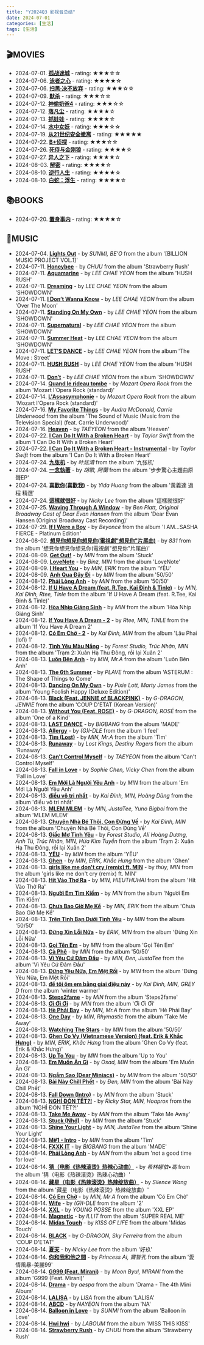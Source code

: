 ```yaml
---
title: "Y2024Q3 影视音总结"
date: 2024-07-01
categories: [生活]
tags: [生活]
---
```


## 🎬MOVIES
- 2024-07-01. [**孤战迷城**](http://movie.douban.com/subject/35558694/) - rating: ★★★☆☆
- 2024-07-06. [**泳者之心**](http://movie.douban.com/subject/26656728/) - rating: ★★★★☆
- 2024-07-06. [**扫黑·决不放弃**](http://movie.douban.com/subject/35280899/) - rating: ★★★☆☆
- 2024-07-09. [**默杀**](http://movie.douban.com/subject/36877322/) - rating: ★★★☆☆
- 2024-07-12. [**神偷奶爸4**](http://movie.douban.com/subject/30170847/) - rating: ★★★☆☆
- 2024-07-12. [**落凡尘**](http://movie.douban.com/subject/36624248/) - rating: ★★★★☆
- 2024-07-13. [**抓娃娃**](http://movie.douban.com/subject/36653918/) - rating: ★★★★☆
- 2024-07-14. [**水中女妖**](http://movie.douban.com/subject/1441473/) - rating: ★★★☆☆
- 2024-07-19. [**从21世纪安全撤离**](http://movie.douban.com/subject/26816104/) - rating: ★★★★★
- 2024-07-22. [**B+侦探**](http://movie.douban.com/subject/4118060/) - rating: ★★★☆☆
- 2024-07-26. [**死侍与金刚狼**](http://movie.douban.com/subject/26957900/) - rating: ★★★★☆
- 2024-07-27. [**异人之下**](http://movie.douban.com/subject/35228399/) - rating: ★★★★☆
- 2024-08-03. [**解密**](http://movie.douban.com/subject/26370387/) - rating: ★★★★☆
- 2024-08-10. [**逆行人生**](http://movie.douban.com/subject/36774001/) - rating: ★★★★☆
- 2024-08-10. [**白蛇：浮生**](http://movie.douban.com/subject/36463483/) - rating: ★★★★☆

## 📚BOOKS
- 2024-07-20. [**置身事内**](https://book.douban.com/subject/35546622/) - rating: ★★★★☆

## 🎵MUSIC
- 2024-07-04. [**Lights Out**](https://open.spotify.com/track/1z7X7lFkoF2KRoDaxUfN99) - by *SUNMI, BE'O* from the album '[BILLION MUSIC PROJECT VOL.1]'
- 2024-07-11. [**Honeybee**](https://open.spotify.com/track/13YaXVlC0P6FzqGDPHZf5Z) - by *CHUU* from the album 'Strawberry Rush'
- 2024-07-11. [**Aquamarine**](https://open.spotify.com/track/218g50oq3A9srwhomKUOnj) - by *LEE CHAE YEON* from the album 'HUSH RUSH'
- 2024-07-11. [**Dreaming**](https://open.spotify.com/track/1bKo0BOqqQjh4oX5koTsGK) - by *LEE CHAE YEON* from the album 'SHOWDOWN'
- 2024-07-11. [**I Don’t Wanna Know**](https://open.spotify.com/track/0gZ6hv8Am0HBXx4gYqKSOs) - by *LEE CHAE YEON* from the album 'Over The Moon'
- 2024-07-11. [**Standing On My Own**](https://open.spotify.com/track/2fixtBSOZrKSdybUC3T1V4) - by *LEE CHAE YEON* from the album 'SHOWDOWN'
- 2024-07-11. [**Supernatural**](https://open.spotify.com/track/0U4AAJvKGNSKMLv8EFCwkW) - by *LEE CHAE YEON* from the album 'SHOWDOWN'
- 2024-07-11. [**Summer Heat**](https://open.spotify.com/track/0olwftyyFUogEKwv2E8S9m) - by *LEE CHAE YEON* from the album 'SHOWDOWN'
- 2024-07-11. [**LET′S DANCE**](https://open.spotify.com/track/5OJFA4FvJAML5CgPzTjRM8) - by *LEE CHAE YEON* from the album 'The Move : Street'
- 2024-07-11. [**HUSH RUSH**](https://open.spotify.com/track/0P2LW3jbuJLpH2mwg0lLzn) - by *LEE CHAE YEON* from the album 'HUSH RUSH'
- 2024-07-11. [**Don′t**](https://open.spotify.com/track/5ra7GTL5v4TORuJqmJnZZx) - by *LEE CHAE YEON* from the album 'SHOWDOWN'
- 2024-07-14. [**Quand le rideau tombe**](https://open.spotify.com/track/1DtMUu18eX4VMO18LMWmA2) - by *Mozart Opera Rock* from the album 'Mozart l'Opera Rock (standard)'
- 2024-07-14. [**L'Assasymphonie**](https://open.spotify.com/track/3fAOSZc5hTpnXxSO43ymwu) - by *Mozart Opera Rock* from the album 'Mozart l'Opera Rock (standard)'
- 2024-07-16. [**My Favorite Things**](https://open.spotify.com/track/0w8Jpf1PoY44qvb5XSeUDl) - by *Audra McDonald, Carrie Underwood* from the album 'The Sound of Music (Music from the Television Special) (feat. Carrie Underwood)'
- 2024-07-16. [**Heaven**](https://open.spotify.com/track/1fCKxY62wMnayTNSr3S3GN) - by *TAEYEON* from the album 'Heaven'
- 2024-07-22. [**I Can Do It With a Broken Heart**](https://open.spotify.com/track/4n93SK7dQsQVu9BM5QzvAx) - by *Taylor Swift* from the album 'I Can Do It With a Broken Heart'
- 2024-07-22. [**I Can Do It With a Broken Heart - Instrumental**](https://open.spotify.com/track/0Z8YQJNXTCZqflWehjoJqJ) - by *Taylor Swift* from the album 'I Can Do It With a Broken Heart'
- 2024-07-24. [**九张机**](https://open.spotify.com/track/5HbUBxrnmYigbyZFTSnlFk) - by *叶炫清* from the album '九张机'
- 2024-07-24. [**一念執著**](https://open.spotify.com/track/5ql8N4h66Hqse2hTameDqH) - by *胡歌, 阿蘭* from the album '步步驚心主題曲原聲EP'
- 2024-07-24. [**喜歡你(喜歡我)**](https://open.spotify.com/track/2CJzadzgwIKRdsEtAAHhef) - by *Yida Huang* from the album '黃義達 過程 精選'
- 2024-07-24. [**這樣就很好**](https://open.spotify.com/track/2uXU9BDz57vdTP5TH59WwL) - by *Nicky Lee* from the album '這樣就很好'
- 2024-07-25. [**Waving Through A Window**](https://open.spotify.com/track/0gMW8XpPFPjoApDii5Tj1u) - by *Ben Platt, Original Broadway Cast of Dear Evan Hansen* from the album 'Dear Evan Hansen (Original Broadway Cast Recording)'
- 2024-07-29. [**If I Were a Boy**](https://open.spotify.com/track/1oQZk2bKBLgP1cbuFKvjkq) - by *Beyoncé* from the album 'I AM...SASHA FIERCE - Platinum Edition'
- 2024-08-02. [**想見你想見你想見你(電視劇"想見你"片尾曲)**](https://open.spotify.com/track/69zgyr5HVKdInjeKpq1qHa) - by *831* from the album '想見你想見你想見你(電視劇"想見你"片尾曲)'
- 2024-08-09. [**Get Out!**](https://open.spotify.com/track/5c4jORYQDQs4ZSkKs79MJ3) - by *MIN* from the album 'Stuck'
- 2024-08-09. [**LoveNote**](https://open.spotify.com/track/7bNHAaXoydvYaWr2sLTZgJ) - by *Binz, MIN* from the album 'LoveNote'
- 2024-08-09. [**I Heart You**](https://open.spotify.com/track/6WdNqFrLvArBK3P5XuEZAp) - by *MIN, ERIK* from the album 'YÊU'
- 2024-08-09. [**Anh Qua Đây Đi**](https://open.spotify.com/track/6n8jt9dFY0qG5oioNW23wi) - by *MIN* from the album '50/50'
- 2024-08-12. [**Phải Lòng Anh**](https://open.spotify.com/track/0MIg7hUu4Pa90AX7lGO9ei) - by *MIN* from the album '50/50'
- 2024-08-12. [**If U Have A Dream (feat. R.Tee, Kai Đinh & Tinle)**](https://open.spotify.com/track/6irVy1D9fsv0ZUKxKRrL3P) - by *MIN, Kai Đinh, Rtee, Tinle* from the album 'If U Have A Dream (feat. R.Tee, Kai Đinh & Tinle)'
- 2024-08-12. [**Hòa Nhịp Giáng Sinh**](https://open.spotify.com/track/7M0u8F97mL9clTqpCluRv4) - by *MIN* from the album 'Hòa Nhịp Giáng Sinh'
- 2024-08-12. [**If You Have A Dream - 2**](https://open.spotify.com/track/61k187Ygyhw9PUckZc1A3J) - by *Rtee, MIN, TINLE* from the album 'If You Have A Dream 2'
- 2024-08-12. [**Có Em Chờ - 2**](https://open.spotify.com/track/20qgpSJvtadLyAM2BqBhGs) - by *Kai Đinh, MIN* from the album 'Lâu Phai (lofi) 1'
- 2024-08-12. [**Tình Yêu Màu Nắng**](https://open.spotify.com/track/2qATLutygByNypdM3Faje5) - by *Forest Studio, Trúc Nhân, MIN* from the album 'Trạm 2: Xuân Hạ Thu Đông, rồi lại Xuân 2'
- 2024-08-13. [**Luôn Bên Anh**](https://open.spotify.com/track/0BNfReaAQjFPLpLsXyioLu) - by *MIN, Mr.A* from the album 'Luôn Bên Anh'
- 2024-08-13. [**The 6th Summer**](https://open.spotify.com/track/1lODrFR40rSNAw5cX4j2J2) - by *PLAVE* from the album 'ASTERUM : The Shape of Things to Come'
- 2024-08-13. [**Dancing On My Own**](https://open.spotify.com/track/3NJ6kH1NAPICgJKdidV0Gs) - by *Pixie Lott, Marty James* from the album 'Young Foolish Happy (Deluxe Edition)'
- 2024-08-13. [**Black (Feat. JENNIE of BLACKPINK)**](https://open.spotify.com/track/44f1TNdoQUgf3PUYraCTsH) - by *G-DRAGON, JENNIE* from the album 'COUP D'ETAT (Korean Version)'
- 2024-08-13. [**Without You (Feat. ROSE)**](https://open.spotify.com/track/3V375E3xldRPEEcIKiw83l) - by *G-DRAGON, ROSÉ* from the album 'One of a Kind'
- 2024-08-13. [**LAST DANCE**](https://open.spotify.com/track/7ijWcf4FsoxoyPK4B9WGp6) - by *BIGBANG* from the album 'MADE'
- 2024-08-13. [**Allergy**](https://open.spotify.com/track/38MKW2tQHtyO8djIOKlEFF) - by *(G)I-DLE* from the album 'I feel'
- 2024-08-13. [**Tìm (Lost)**](https://open.spotify.com/track/24qhDjPwI1z78ZPidMpC6R) - by *MIN, Mr.A* from the album 'Tìm'
- 2024-08-13. [**Runaway**](https://open.spotify.com/track/6h8oeJ62qCY0aThaKzQZqg) - by *Lost Kings, Destiny Rogers* from the album 'Runaway'
- 2024-08-13. [**Can't Control Myself**](https://open.spotify.com/track/559f8rcNNZW07wz5Rfxnfh) - by *TAEYEON* from the album 'Can't Control Myself'
- 2024-08-13. [**Fall in Love**](https://open.spotify.com/track/406KPQqXM4AQlT5KSmFcvG) - by *Sophie Chen, Vicky Chen* from the album 'Fall in Love'
- 2024-08-13. [**Em Mới Là Người Yêu Anh**](https://open.spotify.com/track/1gIaX9HEGZsWSd5HDJatSr) - by *MIN* from the album 'Em Mới Là Người Yêu Anh'
- 2024-08-13. [**điều vô tri nhất**](https://open.spotify.com/track/3NvH1v6NOxlawEoCXjg9sK) - by *Kai Đinh, MIN, Hoàng Dũng* from the album 'điều vô tri nhất'
- 2024-08-13. [**MLEM MLEM**](https://open.spotify.com/track/3ae1vbawLG43UHpuLDyX3N) - by *MIN, JustaTee, Yuno Bigboi* from the album 'MLEM MLEM'
- 2024-08-13. [**Chuyện Nhà Bé Thôi, Con Đừng Về**](https://open.spotify.com/track/23doJkL2RUXPey5ezNqrhr) - by *Kai Đinh, MIN* from the album 'Chuyện Nhà Bé Thôi, Con Đừng Về'
- 2024-08-13. [**Giấc Mơ Tình Yêu**](https://open.spotify.com/track/3jtwwdfOYDQCVCLBTqPi08) - by *Forest Studio, Ali Hoàng Dương, Anh Tú, Trúc Nhân, MIN, Hứa Kim Tuyền* from the album 'Trạm 2: Xuân Hạ Thu Đông, rồi lại Xuân 2'
- 2024-08-13. [**YÊU**](https://open.spotify.com/track/1upDvualT1Yw3Keme0HwIj) - by *MIN* from the album 'YÊU'
- 2024-08-13. [**Ghen**](https://open.spotify.com/track/6jghnZHYAyNlEiWbxDITjy) - by *MIN, ERIK, Khắc Hưng* from the album 'Ghen'
- 2024-08-13. [**girls like me don't cry (remix) ft. MIN**](https://open.spotify.com/track/78ByURsaVK39jjwTaerCAk) - by *thủy, MIN* from the album 'girls like me don't cry (remix) ft. MIN'
- 2024-08-13. [**Hít Vào Thở Ra**](https://open.spotify.com/track/5tde5yVjCHtigasaTQ4x02) - by *MIN, HIEUTHUHAI* from the album 'Hít Vào Thở Ra'
- 2024-08-13. [**Người Em Tìm Kiếm**](https://open.spotify.com/track/76fGNPBCe3ma0czcp8ebBI) - by *MIN* from the album 'Người Em Tìm Kiếm'
- 2024-08-13. [**Chưa Bao Giờ Mẹ Kể**](https://open.spotify.com/track/0IuibTGRJrvneq0taKqewW) - by *MIN, ERIK* from the album 'Chưa Bao Giờ Mẹ Kể'
- 2024-08-13. [**Trên Tình Bạn Dưới Tình Yêu**](https://open.spotify.com/track/4zFgUpC8z88A9aEo7dnRPN) - by *MIN* from the album '50/50'
- 2024-08-13. [**Đừng Xin Lỗi Nữa**](https://open.spotify.com/track/1jGzz56TIOz7KIEK3t3e01) - by *ERIK, MIN* from the album 'Đừng Xin Lỗi Nữa'
- 2024-08-13. [**Gọi Tên Em**](https://open.spotify.com/track/4RWwqGuoL14BOHik4Gzgpf) - by *MIN* from the album 'Gọi Tên Em'
- 2024-08-13. [**Cà Phê**](https://open.spotify.com/track/5cvW3PYJeQjRTnj9vHP5Va) - by *MIN* from the album '50/50'
- 2024-08-13. [**Vì Yêu Cứ Đâm Đầu**](https://open.spotify.com/track/02Jf3KszL1FB1kG6CILEWE) - by *MIN, Đen, JustaTee* from the album 'Vì Yêu Cứ Đâm Đầu'
- 2024-08-13. [**Đừng Yêu Nữa, Em Mệt Rồi**](https://open.spotify.com/track/4tjWbnuqRtd1VIdPqiSSkn) - by *MIN* from the album 'Đừng Yêu Nữa, Em Mệt Rồi'
- 2024-08-13. [**để tôi ôm em bằng giai điệu này**](https://open.spotify.com/track/5qbjUmVV1yOOjcMOInNPYD) - by *Kai Đinh, MIN, GREY D* from the album 'winter warmer'
- 2024-08-13. [**Steps2fame**](https://open.spotify.com/track/0fMHnEAutqHjDZkd1Z00Qn) - by *MIN* from the album 'Steps2fame'
- 2024-08-13. [**Ơi Ơi Ơi**](https://open.spotify.com/track/06HFK9UCZVOG0mDt5MP0PM) - by *MIN* from the album 'Ơi Ơi Ơi'
- 2024-08-13. [**Hè Phải Bay**](https://open.spotify.com/track/75wMAQuGPogUQSRVH39Zra) - by *MIN, Mr.A* from the album 'Hè Phải Bay'
- 2024-08-13. [**One Day**](https://open.spotify.com/track/0TUgWXeH3Xts6JZNGoMj4U) - by *MIN, Rhymastic* from the album 'Take Me Away'
- 2024-08-13. [**Watching The Stars**](https://open.spotify.com/track/1dcAhNtNsckWBXD3zzgNWT) - by *MIN* from the album '50/50'
- 2024-08-13. [**Ghen Co Vy (Vietnamese Version) (feat. Erik & Khắc Hưng)**](https://open.spotify.com/track/7zdJTO4JWFwQSJlkQ87Pk2) - by *MIN, ERIK, Khắc Hưng* from the album 'Ghen Co Vy (feat. Erik & Khắc Hưng)'
- 2024-08-13. [**Up To You**](https://open.spotify.com/track/608vNXvyyRmCE0ygEJFcRA) - by *MIN* from the album 'Up to You'
- 2024-08-13. [**Em Muốn Ăn Gì**](https://open.spotify.com/track/30QABnntYDN8fFKXfzAzoP) - by *Osad, MIN* from the album 'Em Muốn Ăn Gì'
- 2024-08-13. [**Ngắm Sao (Dear Miniacs)**](https://open.spotify.com/track/3kMNAg9NcWTumropWUTj4S) - by *MIN* from the album '50/50'
- 2024-08-13. [**Bài Này Chill Phết**](https://open.spotify.com/track/2nR51wakN5K3AJENqGaNg9) - by *Đen, MIN* from the album 'Bài Này Chill Phết'
- 2024-08-13. [**Fall Down (Intro)**](https://open.spotify.com/track/59IgHWqRIob3bVeN3LrTES) - by *MIN* from the album 'Stuck'
- 2024-08-13. [**NGHỈ ĐÓN TẾT?!**](https://open.spotify.com/track/3xarkTPVyOVD71CiOMBZd4) - by *Ricky Star, MIN, Hoaprox* from the album 'NGHỈ ĐÓN TẾT?!'
- 2024-08-13. [**Take Me Away**](https://open.spotify.com/track/7ENyuG8dBrSc540l0LoWes) - by *MIN* from the album 'Take Me Away'
- 2024-08-13. [**Stuck (Nhớ)**](https://open.spotify.com/track/73dTh8WY5vzOI3ByjMjxKI) - by *MIN* from the album 'Stuck'
- 2024-08-13. [**Shine Your Light**](https://open.spotify.com/track/6Qk3MFAGqCqsbsbLy7wIad) - by *MIN, JustaTee* from the album 'Shine Your Light'
- 2024-08-13. [**M#1 - Intro**](https://open.spotify.com/track/4t6wHqVgY1DoZLWw0bRDzi) - by *MIN* from the album 'Tìm'
- 2024-08-14. [**FXXK IT**](https://open.spotify.com/track/3lYvepDz6yYj29z7e4r5z0) - by *BIGBANG* from the album 'MADE'
- 2024-08-14. [**Phải Lòng Anh**](https://open.spotify.com/track/0bJFBiF7WQ9rAi6nsCZYBR) - by *MIN* from the album 'not a good time for love'
- 2024-08-14. [**猜（电影《热辣滚烫》热辣心动曲）**](https://open.spotify.com/track/58OKa3g5rRVpFer06Z1Ahw) - by *希林娜依•高* from the album '猜（电影《热辣滚烫》热辣心动曲）'
- 2024-08-14. [**藏星（电影《热辣滚烫》热辣绽放曲）**](https://open.spotify.com/track/1oCw1EeqkMIoum1FQUgEaj) - by *Silence Wang* from the album '藏星（电影《热辣滚烫》热辣绽放曲）'
- 2024-08-14. [**Có Em Chờ**](https://open.spotify.com/track/3z7at2LZwJsg8UvqGw3JAv) - by *MIN, Mr A* from the album 'Có Em Chờ'
- 2024-08-14. [**Wife**](https://open.spotify.com/track/1j8jqwFpFQ8YqsIJAiYFLZ) - by *(G)I-DLE* from the album '2'
- 2024-08-14. [**XXL**](https://open.spotify.com/track/05QXjyZgsAq6J84J6SlbyV) - by *YOUNG POSSE* from the album 'XXL EP'
- 2024-08-14. [**Magnetic**](https://open.spotify.com/track/1aKvZDoLGkNMxoRYgkckZG) - by *ILLIT* from the album 'SUPER REAL ME'
- 2024-08-14. [**Midas Touch**](https://open.spotify.com/track/0vaxYDAuAO1nPolC6bQp7V) - by *KISS OF LIFE* from the album 'Midas Touch'
- 2024-08-14. [**BLACK**](https://open.spotify.com/track/7BYGfn9F73atTWMdAHVdPk) - by *G-DRAGON, Sky Ferreira* from the album 'COUP D'ETAT'
- 2024-08-14. [**夏天**](https://open.spotify.com/track/5plHkhLqsFla3nUJhtSZ7w) - by *Nicky Lee* from the album '好玖'
- 2024-08-14. [**你和我和他之間**](https://open.spotify.com/track/52AQsGTohwUtmEhoV8fAbz) - by *Princess Ai, 竇智孔* from the album '愛情風暴-美麗99'
- 2024-08-14. [**G999 (Feat. Mirani)**](https://open.spotify.com/track/5ZOS622xElEIE8VmkwNfcP) - by *Moon Byul, MIRANI* from the album 'G999 (Feat. Mirani)'
- 2024-08-14. [**Drama**](https://open.spotify.com/track/5XWlyfo0kZ8LF7VSyfS4Ew) - by *aespa* from the album 'Drama - The 4th Mini Album'
- 2024-08-14. [**LALISA**](https://open.spotify.com/track/2KZ3sNqPogEyMUUH6A5HFy) - by *LISA* from the album 'LALISA'
- 2024-08-14. [**ABCD**](https://open.spotify.com/track/0V2passWyAXnON67kfAj7y) - by *NAYEON* from the album 'NA'
- 2024-08-14. [**Balloon in Love**](https://open.spotify.com/track/3x6unDluyCL4v5AeGrAVGA) - by *SUNMI* from the album 'Balloon in Love'
- 2024-08-14. [**Hwi hwi**](https://open.spotify.com/track/5SVVoVAcI1kJKdvAqQxjzB) - by *LABOUM* from the album 'MISS THIS KISS'
- 2024-08-14. [**Strawberry Rush**](https://open.spotify.com/track/1gq1gf44tZ9cyTdlcyoJd1) - by *CHUU* from the album 'Strawberry Rush'

